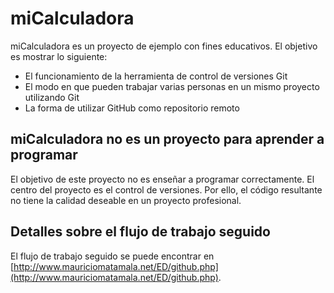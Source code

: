 # miCalculadora

miCalculadora es un proyecto de ejemplo con fines educativos. El objetivo es mostrar lo siguiente:

- El funcionamiento de la herramienta de control de versiones Git
- El modo en que pueden trabajar varias personas en un mismo proyecto utilizando Git
- La forma de utilizar GitHub como repositorio remoto

## miCalculadora no es un proyecto para aprender a programar

El objetivo de este proyecto no es enseñar a programar correctamente. El centro del proyecto
es el control de versiones. Por ello, el código resultante no tiene la calidad deseable
en un proyecto profesional.

## Detalles sobre el flujo de trabajo seguido

El flujo de trabajo seguido se puede encontrar en 
[http://www.mauriciomatamala.net/ED/github.php](http://www.mauriciomatamala.net/ED/github.php).